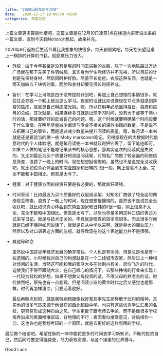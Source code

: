 ```yaml
---
title: "2020回顾及新年展望"
date:   2020-12-17 19:00:00 +0800
categories: 年度总结
---
```


上篇文章更多算是吐槽吧，这篇文章是在12月10日凌晨1点在楼道内语音说出来的一篇文章，直到今天翻Notion才想起。故来补充。

2020年9月返校后生活节奏比我想象的快很多，每天都很累吧，每天抬头望见桌上一横排的计算机书籍，就感觉压力很大。

- 外貌：由于今年甚至是没有足够的时间去买新的衣服，除了一次地铁路过万达广场就在那下车买了件羽绒服。其实身为学生党经济并不充裕，所以目前的计划是先保持身材，然后同时护好脸。尽量不长痘痘。衣服这种东西，也就是一两天加四五千块钱的事。而脸和身材却要花很长时间养成。

- 智识：在学习上可能是由于没有提前计划吧，再加上自己想做的事情很多，就往往会导致一个晚上就没怎么学习。夜里的话就比如说像现在12点多就感到异常的焦虑，就感觉自己啊虚度光阴。嗯，所以在明年必须坚持每日、每周和每月的总结。其次就是。如果连续多日就是出现学习时间，没有大于或等于两小时的话，那就要好好的反省自己的问题。嗯，这个时候就要明确某个时间段要干什么事情。在明年尽量减少阅读与专业不相关的课外书籍的数量。不是说不去拓展自己的事业，而是通过减少数量来提升阅读的质量，嗯，每月读一本书就是还是要适当的做一些 Moby markdown笔记。另根据现在的大数据时代信息时代的个人体验吧，就是每月读完一本书就及时把它丢了，留下笔迹即可。如果个人做的笔记不能嗯记录该书的核心思想，那其实这次的阅读就是失败的。又比如最近为买个质量好的双层阅读架，对知名厂商做了较全面的网络信息筛查，浪费了一晚上的时间，现在想想挺懊悔的。虽然也不是说完全没收获吧，就比如说真心体会到东南亚国家和日韩的it很一般，网上信息不太全。完全不能和中国相比。但真是太亏了。

- 健康：对于健康方面的投资只要是有必要的，那就疯狂砸钱。

- 时间管理：比如最近为买个质量好的双层阅读架，对知名厂商做了较全面的网络信息筛查，浪费了一晚上的时间，现在想想挺懊悔的。虽然也不是说完全没收获吧，就比如说真心体会到东南亚国家和日韩的it很一般，网上信息不太全。完全不能和中国相比。但真是太亏了。以后也尽量多用这种口语的表述方式来写日记，就是与技术无关的，毕竟就是嗯真的效率高很多。而且很多时候就是已经不懂得如何说话了，就就是自从中学以来啊，就是巨大的课业压力，然后以及对口语表这方面的忽视，就导致现在的这个表达能力并不是很强。

- 其他碎碎念

    虽然说中国这些年经济发展的确非常快，个人也是有体验，但是总是也是有一些遗憾的。小时候我对自己的构想就是在一个二线城市安家，然后过上一种相对悠闲的生活，当然这可能和我的家庭大多在体制内有关。房价飞升的时代。迫使我们不得不跟随大众，在自己顺心的情况下，去那些挣钱的行业来实现上一代较为轻松的梦想。如果不想靠父母投资的话，不用父母的养老金的话。时代使然吧，原先也有一点悲观，但是阅读小波的黄金时代之后又感觉也是那样，时代再怎样凄凉，只要活着就好。

    最后再聊点别的，就是我特别佩服像我好基友李先生那样敢于批判的精神，其实他的很多气质来源于他曾在的西北超级中学。也只有这些优秀学生汇集的名校，更容易形成这种自由之风。学生更敢于跟老师去争论，而不是像很多学校培养出来的表面唯唯诺诺，背地恨的不行；表面看似接受意见，背后捅你一刀。这也许也是我想考研的一个原因，就是去更好的这样氛围的学校。

 最后做个结语吧。希望在新的一年中能花更多的时间去学习新知识，不断的投资自己，然后同时要变得强势些，尽力获取资源，与这个操蛋的世界搏斗。

Good Luck